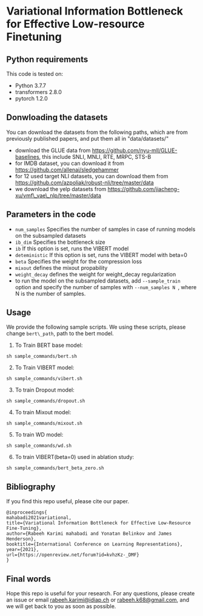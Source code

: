 # Variational Information Bottleneck for Effective Low-resource Finetuning 

## Python requirements
This code is tested on:
- Python 3.7.7 
- transformers  2.8.0
- pytorch 1.2.0


## Donwloading the datasets
You can download the datasets from the following paths, which are from previously published papers, and put them all in "data/datasets/"
  - download the GLUE data from https://github.com/nyu-mll/GLUE-baselines, this include SNLI, MNLI, RTE, MRPC, STS-B
  - for IMDB dataset, you can download it from https://github.com/allenai/sledgehammer
  - for 12 used target NLI datasets, you can download them from https://github.com/azpoliak/robust-nli/tree/master/data
  - we download the yelp datasets from https://github.com/jiacheng-xu/vmf\_vae\_nlp/tree/master/data
  
## Parameters in the code 
* ```num_samples``` Specifies the number of samples in case of running models on the subsampled datasets
* ```ib_dim``` Specifies the bottleneck size
* ```ib``` If this option is set, runs the VIBERT model
* ```deteministic``` If this option is set, runs the VIBERT model with beta=0
* ```beta``` Specifies the weight for the compression loss
* ```mixout``` defines the mixout propability
* ```weight_decay``` defines the weight for weight_decay regularization
* to run the model on the subsampled datasets, add ```--sample_train``` option and specify the number of 
samples with ```--num_samples N ```, where N is the number of samples.

## Usage
We provide the following sample scripts. We using these scripts, please change `bert\_path`, path to
the bert model.

1. To Train BERT base model:
```
sh sample_commands/bert.sh
```

2. To Train VIBERT model:
```
sh sample_commands/vibert.sh
```

3. To train Dropout model:
```
sh sample_commands/dropout.sh
```

4. To train Mixout model:
```
sh sample_commands/mixout.sh
```

5. To train WD model:
```
sh sample_commands/wd.sh
```

6. To train VIBERT(beta=0) used in ablation study:
```
sh sample_commands/bert_beta_zero.sh
```

## Bibliography
If you find this repo useful, please cite our paper.

```
@inproceedings{
mahabadi2021variational,
title={Variational Information Bottleneck for Effective Low-Resource Fine-Tuning},
author={Rabeeh Karimi mahabadi and Yonatan Belinkov and James Henderson},
booktitle={International Conference on Learning Representations},
year={2021},
url={https://openreview.net/forum?id=kvhzKz-_DMF}
}
```

## Final words
Hope this repo is useful for your research. For any questions, please create an issue or
email rabeeh.karimi@idiap.ch or rabeeh.k68@gmail.com, and we will get back to you as soon as possible.

